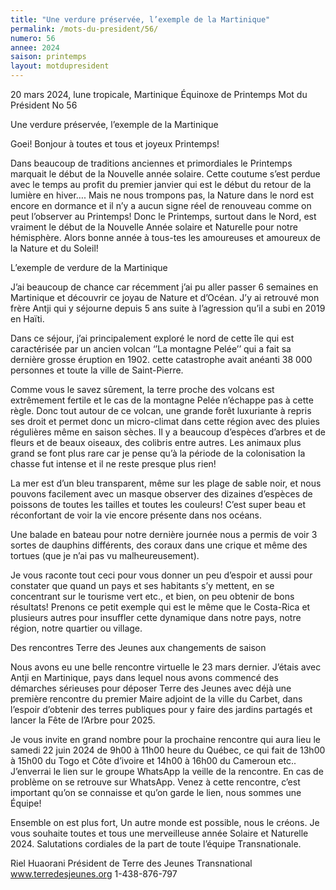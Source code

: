 ```yaml
---
title: "Une verdure préservée, l’exemple de la Martinique"
permalink: /mots-du-president/56/
numero: 56
annee: 2024
saison: printemps
layout: motdupresident
---
```

20 mars 2024, lune tropicale, Martinique
Équinoxe de Printemps
Mot du Président No 56

Une verdure préservée, l’exemple de la Martinique

Goei! Bonjour à toutes et tous et joyeux Printemps!

Dans beaucoup de traditions anciennes et primordiales le Printemps marquait le début de la Nouvelle année solaire. Cette coutume s’est perdue avec le temps au profit du premier janvier qui est le début du retour de la lumière en hiver…. Mais ne nous trompons pas, la Nature dans le nord est encore en dormance et il n’y a aucun signe réel de renouveau comme on peut l’observer au Printemps! Donc le Printemps, surtout dans le Nord, est vraiment le début de la Nouvelle Année solaire et Naturelle pour notre hémisphère. Alors bonne année à tous-tes les amoureuses et amoureux de la Nature et du Soleil!

L’exemple de verdure de la Martinique

J’ai beaucoup de chance car récemment j’ai pu aller passer 6 semaines en Martinique et découvrir ce joyau de Nature et d’Océan. J’y ai retrouvé mon frère Antji qui y séjourne depuis 5 ans suite à l’agression qu’il a subi en 2019 en Haïti.

Dans ce séjour, j’ai principalement exploré le nord de cette île qui est caractérisée par un ancien volcan ‘’La montagne Pelée’’ qui a fait sa dernière grosse éruption en 1902. cette catastrophe avait anéanti 38 000 personnes et toute la ville de Saint-Pierre.

Comme vous le savez sûrement, la terre proche des volcans est extrêmement fertile et le cas de la montagne Pelée n’échappe pas à cette règle. Donc tout autour de ce volcan, une grande forêt luxuriante à repris ses droit et permet donc un micro-climat dans cette région avec des pluies régulières même en saison sèches. Il y a beaucoup d’espèces d’arbres et de fleurs et de beaux oiseaux, des colibris entre autres. Les animaux plus grand se font plus rare car je pense qu’à la période de la colonisation la chasse fut intense et il ne reste presque plus rien!

La mer est d’un bleu transparent, même sur les plage de sable noir, et nous pouvons facilement avec un masque observer des dizaines d’espèces de poissons de toutes les tailles et toutes les couleurs! C’est super beau et réconfortant de voir la vie encore présente dans nos océans.

Une balade en bateau pour notre dernière journée nous a permis de voir 3 sortes de dauphins différents, des coraux dans une crique et même des tortues (que je n’ai pas vu malheureusement).

Je vous raconte tout ceci pour vous donner un peu d’espoir et aussi pour constater que quand un pays et ses habitants s’y mettent, en se concentrant sur le tourisme vert etc., et bien, on peu obtenir de bons résultats! Prenons ce petit exemple qui est le même que le Costa-Rica et plusieurs autres pour insuffler cette dynamique dans notre pays, notre région, notre quartier ou village.

Des rencontres Terre des Jeunes aux changements de saison

Nous avons eu une belle rencontre virtuelle le 23 mars dernier. J’étais avec Antji en Martinique, pays dans lequel nous avons commencé des démarches sérieuses pour déposer Terre des Jeunes avec déjà une première rencontre du premier Maire adjoint de la ville du Carbet, dans l’espoir d’obtenir des terres publiques pour y faire des jardins partagés et lancer la Fête de l’Arbre pour 2025.

Je vous invite en grand nombre pour la prochaine rencontre qui aura lieu le samedi 22 juin 2024 de 9h00 à 11h00 heure du Québec, ce qui fait de 13h00 à 15h00 du Togo et Côte d’ivoire et 14h00 à 16h00 du Cameroun etc.. J’enverrai le lien sur le groupe WhatsApp la veille de la rencontre. En cas de problème on se retrouve sur WhatsApp. Venez à cette rencontre, c’est important qu’on se connaisse et qu’on garde le lien, nous sommes une Équipe!

Ensemble on est plus fort, Un autre monde est possible, nous le créons.
Je vous souhaite toutes et tous une merveilleuse année Solaire et Naturelle 2024.
Salutations cordiales de la part de toute l’équipe Transnationale.

Riel Huaorani
Président de Terre des Jeunes Transnational
www.terredesjeunes.org
1-438-876-797
